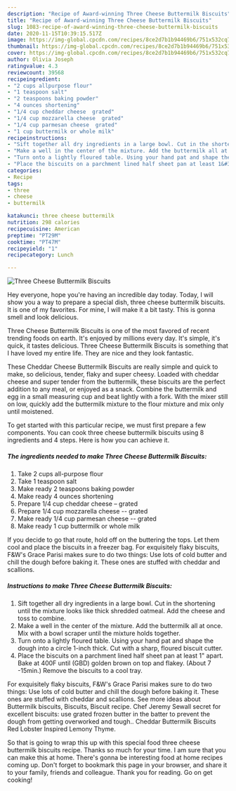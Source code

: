 ```yaml
---
description: "Recipe of Award-winning Three Cheese Buttermilk Biscuits"
title: "Recipe of Award-winning Three Cheese Buttermilk Biscuits"
slug: 1083-recipe-of-award-winning-three-cheese-buttermilk-biscuits
date: 2020-11-15T10:39:15.517Z
image: https://img-global.cpcdn.com/recipes/8ce2d7b1b94469b6/751x532cq70/three-cheese-buttermilk-biscuits-recipe-main-photo.jpg
thumbnail: https://img-global.cpcdn.com/recipes/8ce2d7b1b94469b6/751x532cq70/three-cheese-buttermilk-biscuits-recipe-main-photo.jpg
cover: https://img-global.cpcdn.com/recipes/8ce2d7b1b94469b6/751x532cq70/three-cheese-buttermilk-biscuits-recipe-main-photo.jpg
author: Olivia Joseph
ratingvalue: 4.3
reviewcount: 39568
recipeingredient:
- "2 cups allpurpose flour"
- "1 teaspoon salt"
- "2 teaspoons baking powder"
- "4 ounces shortening"
- "1/4 cup cheddar cheese  grated"
- "1/4 cup mozzarella cheese  grated"
- "1/4 cup parmesan cheese  grated"
- "1 cup buttermilk or whole milk"
recipeinstructions:
- "Sift together all dry ingredients in a large bowl. Cut in the shortening until the mixture looks like thick shredded oatmeal. Add the cheese and toss to combine."
- "Make a well in the center of the mixture. Add the buttermilk all at once. Mix with a bowl scraper until the mixture holds together."
- "Turn onto a lightly floured table. Using your hand pat and shape the dough into a circle 1-inch thick. Cut with a sharp, floured biscuit cutter."
- "Place the biscuits on a parchment lined half sheet pan at least 1&#34; apart. Bake at 400F until (GBD) golden brown on top and flakey. (About 7 -15min.) Remove the biscuits to a cool tray."
categories:
- Recipe
tags:
- three
- cheese
- buttermilk

katakunci: three cheese buttermilk 
nutrition: 298 calories
recipecuisine: American
preptime: "PT29M"
cooktime: "PT47M"
recipeyield: "1"
recipecategory: Lunch

---
```



![Three Cheese Buttermilk Biscuits](https://img-global.cpcdn.com/recipes/8ce2d7b1b94469b6/751x532cq70/three-cheese-buttermilk-biscuits-recipe-main-photo.jpg)

Hey everyone, hope you're having an incredible day today. Today, I will show you a way to prepare a special dish, three cheese buttermilk biscuits. It is one of my favorites. For mine, I will make it a bit tasty. This is gonna smell and look delicious.

Three Cheese Buttermilk Biscuits is one of the most favored of recent trending foods on earth. It's enjoyed by millions every day. It's simple, it's quick, it tastes delicious. Three Cheese Buttermilk Biscuits is something that I have loved my entire life. They are nice and they look fantastic.

These Cheddar Cheese Buttermilk Biscuits are really simple and quick to make, so delicious, tender, flaky and super cheesy. Loaded with cheddar cheese and super tender from the buttermilk, these biscuits are the perfect addition to any meal, or enjoyed as a snack. Combine the buttermilk and egg in a small measuring cup and beat lightly with a fork. With the mixer still on low, quickly add the buttermilk mixture to the flour mixture and mix only until moistened.


To get started with this particular recipe, we must first prepare a few components. You can cook three cheese buttermilk biscuits using 8 ingredients and 4 steps. Here is how you can achieve it.

<!--inarticleads1-->

##### The ingredients needed to make Three Cheese Buttermilk Biscuits:

1. Take 2 cups all-purpose flour
1. Take 1 teaspoon salt
1. Make ready 2 teaspoons baking powder
1. Make ready 4 ounces shortening
1. Prepare 1/4 cup cheddar cheese – grated
1. Prepare 1/4 cup mozzarella cheese -- grated
1. Make ready 1/4 cup parmesan cheese -- grated
1. Make ready 1 cup buttermilk or whole milk


If you decide to go that route, hold off on the buttering the tops. Let them cool and place the biscuits in a freezer bag. For exquisitely flaky biscuits, F&amp;W&#39;s Grace Parisi makes sure to do two things: Use lots of cold butter and chill the dough before baking it. These ones are stuffed with cheddar and scallions. 

<!--inarticleads2-->

##### Instructions to make Three Cheese Buttermilk Biscuits:

1. Sift together all dry ingredients in a large bowl. Cut in the shortening until the mixture looks like thick shredded oatmeal. Add the cheese and toss to combine.
1. Make a well in the center of the mixture. Add the buttermilk all at once. Mix with a bowl scraper until the mixture holds together.
1. Turn onto a lightly floured table. Using your hand pat and shape the dough into a circle 1-inch thick. Cut with a sharp, floured biscuit cutter.
1. Place the biscuits on a parchment lined half sheet pan at least 1&#34; apart. Bake at 400F until (GBD) golden brown on top and flakey. (About 7 -15min.) Remove the biscuits to a cool tray.


For exquisitely flaky biscuits, F&amp;W&#39;s Grace Parisi makes sure to do two things: Use lots of cold butter and chill the dough before baking it. These ones are stuffed with cheddar and scallions. See more ideas about Buttermilk biscuits, Biscuits, Biscuit recipe. Chef Jeremy Sewall secret for excellent biscuits: use grated frozen butter in the batter to prevent the dough from getting overworked and tough.. Cheddar Buttermilk Biscuits Red Lobster Inspired Lemony Thyme. 

So that is going to wrap this up with this special food three cheese buttermilk biscuits recipe. Thanks so much for your time. I am sure that you can make this at home. There's gonna be interesting food at home recipes coming up. Don't forget to bookmark this page in your browser, and share it to your family, friends and colleague. Thank you for reading. Go on get cooking!

